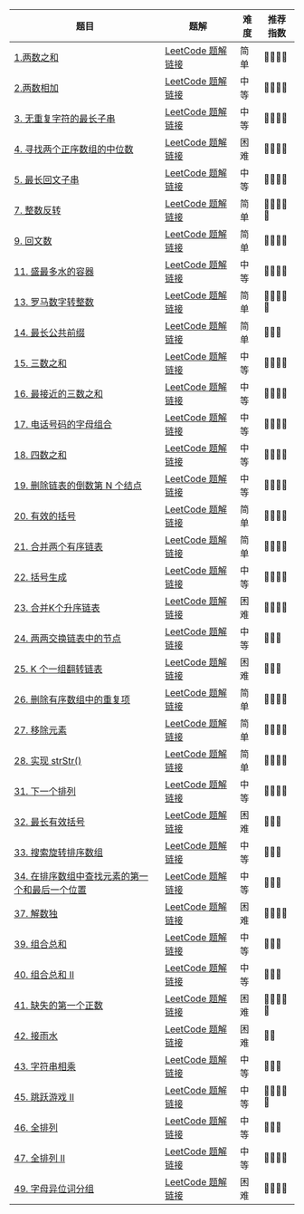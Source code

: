 | 题目                                                                                                                 | 题解                                                                                                                                                                                                                                         | 难度  | 推荐指数       |
| ------------------------------------------------------------------------------------------------------------------ | ------------------------------------------------------------------------------------------------------------------------------------------------------------------------------------------------------------------------------------------ | --- | ---------- |
| [1.两数之和](https://leetcode.cn/problems/two-sum/)                                                                    | [LeetCode 题解链接](https://github.com/hello-hahha/LeetCode-/blob/main/LeetCode/1-10/1.%20%E4%B8%A4%E6%95%B0%E4%B9%8B%E5%92%8C%EF%BC%88%E7%AE%80%E5%8D%95%EF%BC%89.md)                                                                         | 简单  | 🤩🤩🤩🤩   |
| [2.两数相加](https://leetcode.cn/problems/add-two-numbers/)                                                            | [LeetCode 题解链接](https://github.com/hello-hahha/LeetCode-/blob/main/LeetCode/1-10/2.%20%E4%B8%A4%E6%95%B0%E7%9B%B8%E5%8A%A0%EF%BC%88%E4%B8%AD%E7%AD%89%EF%BC%89.md)                                                                         | 中等  | 🤩🤩🤩🤩   |
| [3. 无重复字符的最长子串](https://leetcode.cn/problems/longest-substring-without-repeating-characters/)                      | [LeetCode 题解链接](https://github.com/hello-hahha/LeetCode-/blob/main/LeetCode/1-10/3.%20%E6%97%A0%E9%87%8D%E5%A4%8D%E5%AD%97%E7%AC%A6%E7%9A%84%E6%9C%80%E9%95%BF%E5%AD%90%E4%B8%B2%EF%BC%88%E4%B8%AD%E7%AD%89%EF%BC%89.md)                   | 中等  | 🤩🤩🤩🤩   |
| [4. 寻找两个正序数组的中位数](https://leetcode.cn/problems/median-of-two-sorted-arrays/)                                       | [LeetCode 题解链接](https://github.com/hello-hahha/LeetCode-/blob/main/LeetCode/1-10/4.%20%E5%AF%BB%E6%89%BE%E4%B8%A4%E4%B8%AA%E6%AD%A3%E5%BA%8F%E6%95%B0%E7%BB%84%E7%9A%84%E4%B8%AD%E4%BD%8D%E6%95%B0%EF%BC%88%E5%9B%B0%E9%9A%BE%EF%BC%89.md) | 困难  | 🤩🤩🤩🤩   |
| [5. 最长回文子串](https://leetcode.cn/problems/longest-palindromic-substring/)                                           | [LeetCode 题解链接](https://github.com/hello-hahha/LeetCode-/blob/main/LeetCode/1-10/5.%20%E6%9C%80%E9%95%BF%E5%9B%9E%E6%96%87%E5%AD%90%E4%B8%B2%EF%BC%88%E4%B8%AD%E7%AD%89%EF%BC%89.md)                                                       | 中等  | 🤩🤩🤩🤩   |
| [7. 整数反转](https://leetcode.cn/problems/reverse-integer/)                                                           | [LeetCode 题解链接](https://github.com/hello-hahha/LeetCode-/blob/main/LeetCode/1-10/7.%20%E6%95%B4%E6%95%B0%E5%8F%8D%E8%BD%AC%EF%BC%88%E7%AE%80%E5%8D%95%EF%BC%89.md)                                                                         | 简单  | 🤩🤩🤩🤩🤩 |
| [9. 回文数](https://leetcode-cn.com/problems/expression-add-operators/)                                               | [LeetCode 题解链接](https://leetcode-cn.com/problems/expression-add-operators/solution/gong-shui-san-xie-hui-su-suan-fa-yun-yon-nl9z/)                                                                                                         | 简单  | 🤩🤩🤩🤩   |
| [11. 盛最多水的容器](https://leetcode.cn/problems/container-with-most-water/)                                             | [LeetCode 题解链接](https://leetcode-cn.com/problems/remove-invalid-parentheses/solution/yi-fen-zhong-nei-kan-dong-jiang-gua-hao-aya6k/)                                                                                                       | 中等  | 🤩🤩🤩🤩   |
| [13. 罗马数字转整数](https://leetcode.cn/problems/roman-to-integer/)                                                      | [LeetCode 题解链接](https://leetcode-cn.com/problems/minimum-height-trees/solution/by-ac_oier-7xio/)                                                                                                                                           | 简单  | 🤩🤩🤩🤩🤩 |
| [14. 最长公共前缀](https://leetcode.cn/problems/longest-common-prefix/)                                                  | [LeetCode 题解链接](https://leetcode-cn.com/problems/flatten-nested-list-iterator/solution/yi-ti-shuang-jie-dfsdui-lie-di-gui-zhan-kvwhy/)                                                                                                     | 简单  | 🤩🤩🤩     |
| [15. 三数之和](https://leetcode.cn/problems/3sum/)                                                                     | [LeetCode 题解链接](https://leetcode-cn.com/problems/lexicographical-numbers/solution/by-ac_oier-ktn7/)                                                                                                                                        | 中等  | 🤩🤩🤩🤩   |
| [16. 最接近的三数之和](https://leetcode.cn/problems/3sum-closest/)                                                         | [LeetCode 题解链接](https://leetcode-cn.com/problems/integer-replacement/solution/gong-shui-san-xie-yi-ti-san-jie-dfsbfs-t-373h/)                                                                                                              | 中等  | 🤩🤩🤩🤩   |
| [17. 电话号码的字母组合](https://leetcode.cn/problems/letter-combinations-of-a-phone-number/)                               | [LeetCode 题解链接](https://leetcode-cn.com/problems/frog-jump/solution/gong-shui-san-xie-yi-ti-duo-jie-jiang-di-74fw/)                                                                                                                        | 中等  | 🤩🤩🤩🤩   |
| [18. 四数之和](https://leetcode.cn/problems/4sum/)                                                                     | [LeetCode 题解链接](https://leetcode.cn/problems/construct-quad-tree/solution/by-ac_oier-maul/)                                                                                                                                                | 中等  | 🤩🤩🤩🤩   |
| [19. 删除链表的倒数第 N 个结点](https://leetcode.cn/problems/remove-nth-node-from-end-of-list/)                               | [LeetCode 题解链接](https://leetcode-cn.com/problems/path-sum-iii/solution/gong-shui-san-xie-yi-ti-shuang-jie-dfs-q-usa7/)                                                                                                                     | 中等  | 🤩🤩🤩🤩   |
| [20. 有效的括号](https://leetcode.cn/problems/valid-parentheses/)                                                       | [LeetCode 题解链接](https://leetcode-cn.com/problems/zuma-game/solution/gong-shui-san-xie-yi-ti-shuang-jie-sou-s-3ftb/)                                                                                                                        | 简单  | 🤩🤩🤩🤩   |
| [21. 合并两个有序链表](https://leetcode.cn/problems/merge-two-sorted-lists/)                                               | [LeetCode 题解链接](https://leetcode-cn.com/problems/target-sum/solution/gong-shui-san-xie-yi-ti-si-jie-dfs-ji-yi-et5b/)                                                                                                                       | 简单  | 🤩🤩🤩🤩   |
| [22. 括号生成](https://leetcode.cn/problems/generate-parentheses/)                                                     | [LeetCode 题解链接](https://leetcode-cn.com/problems/maximum-depth-of-n-ary-tree/solution/gong-shui-san-xie-yi-ti-shuang-jie-dfs-b-n956/)                                                                                                      | 中等  | 🤩🤩🤩🤩   |
| [23. 合并K个升序链表](https://leetcode.cn/problems/merge-k-sorted-lists/)                                                 | [LeetCode 题解链接](https://leetcode-cn.com/problems/binary-tree-tilt/solution/gong-shui-san-xie-jian-dan-er-cha-shu-di-ekz4/)                                                                                                                 | 困难  | 🤩🤩🤩🤩   |
| [24. 两两交换链表中的节点](https://leetcode.cn/problems/swap-nodes-in-pairs/)                                                | [LeetCode 题解链接](https://leetcode-cn.com/problems/n-ary-tree-preorder-traversal/solution/gong-shui-san-xie-shu-de-sou-suo-yun-yon-pse1/)                                                                                                    | 中等  | 🤩🤩🤩     |
| [25. K 个一组翻转链表](https://leetcode.cn/problems/reverse-nodes-in-k-group/)                                            | [LeetCode 题解链接](https://leetcode-cn.com/problems/n-ary-tree-postorder-traversal/solution/by-ac_oier-ul7t/)                                                                                                                                 | 困难  | 🤩🤩🤩     |
| [26. 删除有序数组中的重复项](https://leetcode.cn/problems/remove-duplicates-from-sorted-array/)                               | [LeetCode 题解链接](https://leetcode-cn.com/problems/construct-string-from-binary-tree/solution/by-ac_oier-i2sk/)                                                                                                                              | 简单  | 🤩🤩🤩🤩   |
| [27. 移除元素](https://leetcode.cn/problems/remove-element/)                                                           | [LeetCode 题解链接](https://leetcode-cn.com/problems/shopping-offers/solution/gong-shui-san-xie-yi-ti-shuang-jie-zhuan-qgk1/)                                                                                                                  | 简单  | 🤩🤩🤩🤩   |
| [28. 实现 strStr()](https://leetcode.cn/problems/implement-strstr/)                                                  | [LeetCode 题解链接](https://leetcode-cn.com/problems/two-sum-iv-input-is-a-bst/solution/by-ac_oier-zr4o/)                                                                                                                                      | 简单  | 🤩🤩🤩🤩   |
| [31. 下一个排列](https://leetcode.cn/problems/next-permutation/)                                                        | [LeetCode 题解链接](https://leetcode-cn.com/problems/map-sum-pairs/solution/gong-shui-san-xie-jie-he-dfs-de-trie-yun-i4xa/)                                                                                                                    | 中等  | 🤩🤩🤩🤩   |
| [32. 最长有效括号](https://leetcode.cn/problems/longest-valid-parentheses/)                                              | [LeetCode 题解链接](https://leetcode-cn.com/problems/employee-importance/solution/gong-shui-san-xie-yi-ti-shuang-jie-di-gu-s79x/)                                                                                                              | 困难  | 🤩🤩🤩     |
| [33. 搜索旋转排序数组](https://leetcode.cn/problems/search-in-rotated-sorted-array/)                                       | [LeetCode 题解链接](https://leetcode-cn.com/problems/swim-in-rising-water/solution/gong-shui-san-xie-yi-ti-shuang-jie-krusk-7c6o/)                                                                                                             | 中等  | 🤩🤩🤩     |
| [34. 在排序数组中查找元素的第一个和最后一个位置](https://leetcode.cn/problems/find-first-and-last-position-of-element-in-sorted-array/) | [LeetCode 题解链接](https://leetcode-cn.com/problems/minimum-distance-between-bst-nodes/solution/gong-shui-san-xie-yi-ti-san-jie-shu-de-s-7r17/)                                                                                               | 中等  | 🤩🤩🤩     |
| [37. 解数独](https://leetcode.cn/problems/sudoku-solver/)                                                             | [LeetCode 题解链接](https://leetcode-cn.com/problems/reordered-power-of-2/solution/gong-shui-san-xie-yi-ti-shuang-jie-dfs-c-3s1e/)                                                                                                             | 困难  | 🤩🤩🤩🤩   |
| [39. 组合总和](https://leetcode.cn/problems/combination-sum/)                                                          | [LeetCode 题解链接](https://leetcode-cn.com/problems/leaf-similar-trees/solution/gong-shui-san-xie-yi-ti-shuang-jie-di-gu-udfc/)                                                                                                               | 中等  | 🤩🤩🤩     |
| [40. 组合总和 II](https://leetcode.cn/problems/combination-sum-ii/)                                                    | [LeetCode 题解链接](https://leetcode-cn.com/problems/range-sum-of-bst/solution/gong-shui-san-xie-yi-ti-shuang-jie-di-gu-q2fo/)                                                                                                                 | 中等  | 🤩🤩🤩     |
| [41. 缺失的第一个正数](https://leetcode.cn/problems/first-missing-positive/)                                               | [LeetCode 题解链接](https://leetcode-cn.com/problems/vertical-order-traversal-of-a-binary-tree/solution/gong-shui-san-xie-yi-ti-shuang-jie-dfs-h-wfm3/)                                                                                        | 困难  | 🤩🤩🤩🤩🤩 |
| [42. 接雨水](https://leetcode.cn/problems/trapping-rain-water/)                                                       | [LeetCode 题解链接](https://leetcode-cn.com/problems/cousins-in-binary-tree/solution/gong-shui-san-xie-shu-de-sou-suo-dfs-bfs-b200/)                                                                                                           | 困难  | 🤩🤩       |
| [43. 字符串相乘](https://leetcode.cn/problems/multiply-strings/)                                                        | [LeetCode 题解链接](https://leetcode-cn.com/problems/maximum-length-of-a-concatenated-string-with-unique-characters/solution/gong-shui-san-xie-yi-ti-san-jie-jian-zhi-nfeb/)                                                                   | 中等  | 🤩🤩🤩     |
| [45. 跳跃游戏 II](https://leetcode.cn/problems/jump-game-ii/)                                                          | [LeetCode 题解链接](https://leetcode-cn.com/problems/even-odd-tree/solution/gong-shui-san-xie-yi-ti-shuang-jie-bfs-d-kuyi/)                                                                                                                    | 中等  | 🤩🤩🤩🤩🤩 |
| [46. 全排列](https://leetcode.cn/problems/permutations/)                                                              | [LeetCode 题解链接](https://leetcode-cn.com/problems/find-minimum-time-to-finish-all-jobs/solution/gong-shui-san-xie-yi-ti-shuang-jie-jian-4epdd/)                                                                                             | 中等  | 🤩🤩🤩     |
| [47. 全排列 II](https://leetcode.cn/problems/permutations-ii/)                                                        | [LeetCode 题解链接](https://leetcode-cn.com/problems/tree-of-coprimes/solution/bu-tai-yi-yang-de-dfs-ji-lu-suo-you-zui-d3xeu/)                                                                                                                 | 中等  | 🤩🤩🤩🤩   |
| [49. 字母异位词分组](https://leetcode.cn/problems/group-anagrams/)                                                        | [LeetCode 题解链接](https://leetcode-cn.com/problems/count-number-of-maximum-bitwise-or-subsets/solution/by-ac_oier-dos6/)                                                                                                                     | 困难  | 🤩🤩🤩🤩   |
